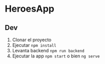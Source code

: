 # HeroesApp

## Dev

1. Clonar el proyecto
2. Ejecutar ```npm install```
3. Levanta backend ```npm run backend```
4. Ejecutar la app ```npm start``` o bien ```ng serve```
